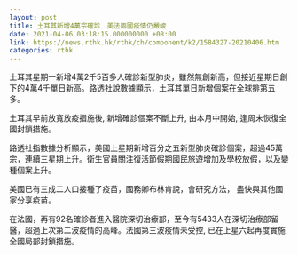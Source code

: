 ```yaml
---
layout: post
title: 土耳其新增4萬宗確診　美法兩國疫情仍嚴峻
date: 2021-04-06 03:18:15.000000000 +08:00
link: https://news.rthk.hk/rthk/ch/component/k2/1584327-20210406.htm
categories: rthk
---
```


土耳其星期一新增4萬2千5百多人確診新型肺炎，雖然無創新高，但接近星期日創下的4萬4千單日新高。路透社說數據顯示，土耳其單日新增個案在全球排第五多。

土耳其早前放寬放疫措施後, 新增確診個案不斷上升, 由本月中開始, 逢周末恢復全國封鎖措施。

路透社指數據分析顯示，美國上星期新增百分之五新型肺炎確診個案，超過45萬宗，連續三星期上升。衛生官員關注復活節假期國民旅遊增加及學校放假，以及變種個案上升。

美國已有三成二人口接種了疫苗，國務卿布林肯說，會研究方法， 盡快與其他國家分享疫苗。

在法國，再有92名確診者進入醫院深切治療部，至今有5433人在深切治療部留醫，超過上次第二波疫情的高峰。法國第三波疫情未受控, 已在上星六起再度實施全國局部封鎖措施。
